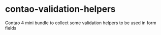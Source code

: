 # contao-validation-helpers
Contao 4 mini bundle to collect some validation helpers to be used in form fields
